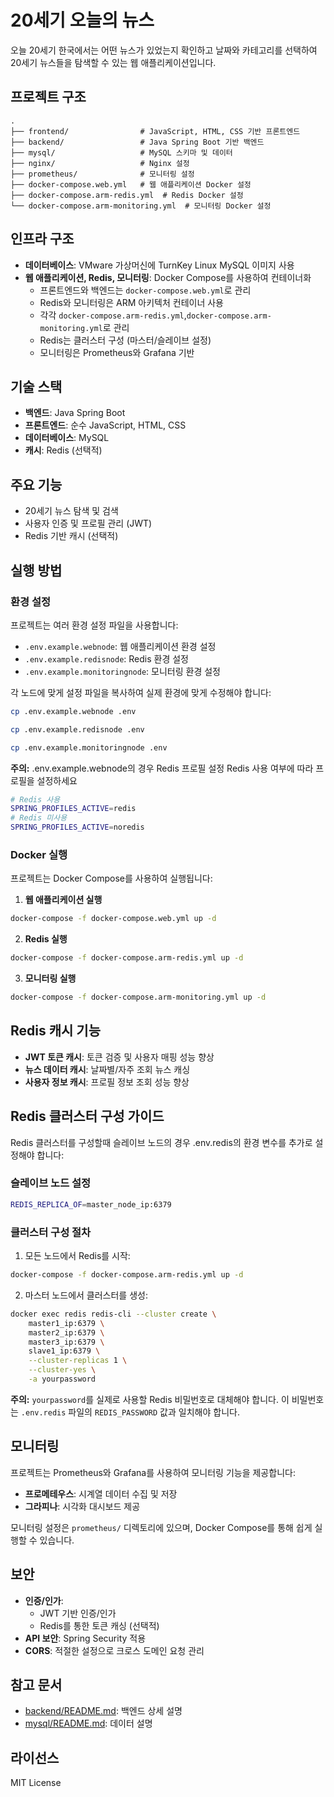 # 20세기 오늘의 뉴스

오늘 20세기 한국에서는 어떤 뉴스가 있었는지 확인하고 날짜와 카테고리를 선택하여 20세기 뉴스들을 탐색할 수 있는 웹 애플리케이션입니다.

## 프로젝트 구조

```
.
├── frontend/                # JavaScript, HTML, CSS 기반 프론트엔드
├── backend/                 # Java Spring Boot 기반 백엔드
├── mysql/                   # MySQL 스키마 및 데이터
├── nginx/                   # Nginx 설정
├── prometheus/              # 모니터링 설정
├── docker-compose.web.yml   # 웹 애플리케이션 Docker 설정
├── docker-compose.arm-redis.yml  # Redis Docker 설정
└── docker-compose.arm-monitoring.yml  # 모니터링 Docker 설정
```

## 인프라 구조

- **데이터베이스**: VMware 가상머신에 TurnKey Linux MySQL 이미지 사용
- **웹 애플리케이션, Redis, 모니터링**: Docker Compose를 사용하여 컨테이너화
  - 프론트엔드와 백엔드는 `docker-compose.web.yml`로 관리
  - Redis와 모니터링은 ARM 아키텍처 컨테이너 사용
  - 각각 `docker-compose.arm-redis.yml`,`docker-compose.arm-monitoring.yml`로 관리
  - Redis는 클러스터 구성 (마스터/슬레이브 설정)
  - 모니터링은 Prometheus와 Grafana 기반


## 기술 스택

- **백엔드**: Java Spring Boot
- **프론트엔드**: 순수 JavaScript, HTML, CSS
- **데이터베이스**: MySQL
- **캐시**: Redis (선택적)


## 주요 기능

- 20세기 뉴스 탐색 및 검색
- 사용자 인증 및 프로필 관리 (JWT)
- Redis 기반 캐시 (선택적)

## 실행 방법

### 환경 설정
프로젝트는 여러 환경 설정 파일을 사용합니다:
- `.env.example.webnode`: 웹 애플리케이션 환경 설정
- `.env.example.redisnode`: Redis 환경 설정
- `.env.example.monitoringnode`: 모니터링 환경 설정

각 노드에 맞게 설정 파일을 복사하여 실제 환경에 맞게 수정해야 합니다:
```bash
cp .env.example.webnode .env
```
```bash
cp .env.example.redisnode .env
```
```bash
cp .env.example.monitoringnode .env
```

**주의:** .env.example.webnode의 경우 Redis 프로필 설정
Redis 사용 여부에 따라 프로필을 설정하세요
```bash
# Redis 사용
SPRING_PROFILES_ACTIVE=redis
# Redis 미사용
SPRING_PROFILES_ACTIVE=noredis
```

### Docker 실행
프로젝트는 Docker Compose를 사용하여 실행됩니다:

1. **웹 애플리케이션 실행**
```bash
docker-compose -f docker-compose.web.yml up -d
```

2. **Redis 실행**
```bash
docker-compose -f docker-compose.arm-redis.yml up -d
```

3. **모니터링 실행**
```bash
docker-compose -f docker-compose.arm-monitoring.yml up -d
```

## Redis 캐시 기능

- **JWT 토큰 캐시**: 토큰 검증 및 사용자 매핑 성능 향상
- **뉴스 데이터 캐시**: 날짜별/자주 조회 뉴스 캐싱
- **사용자 정보 캐시**: 프로필 정보 조회 성능 향상

## Redis 클러스터 구성 가이드

Redis 클러스터를 구성할때 슬레이브 노드의 경우 .env.redis의 환경 변수를 추가로 설정해야 합니다:

### 슬레이브 노드 설정
```bash
REDIS_REPLICA_OF=master_node_ip:6379
```

### 클러스터 구성 절차
1. 모든 노드에서 Redis를 시작:
```bash
docker-compose -f docker-compose.arm-redis.yml up -d
```

2. 마스터 노드에서 클러스터를 생성:
```bash
docker exec redis redis-cli --cluster create \
    master1_ip:6379 \
    master2_ip:6379 \
    master3_ip:6379 \
    slave1_ip:6379 \
    --cluster-replicas 1 \
    --cluster-yes \
    -a yourpassword
```

**주의:** `yourpassword`를 실제로 사용할 Redis 비밀번호로 대체해야 합니다. 이 비밀번호는 `.env.redis` 파일의 `REDIS_PASSWORD` 값과 일치해야 합니다.

## 모니터링

프로젝트는 Prometheus와 Grafana를 사용하여 모니터링 기능을 제공합니다:

- **프로메테우스**: 시계열 데이터 수집 및 저장
- **그라피나**: 시각화 대시보드 제공

모니터링 설정은 `prometheus/` 디렉토리에 있으며, Docker Compose를 통해 쉽게 실행할 수 있습니다.

## 보안

- **인증/인가**: 
  - JWT 기반 인증/인가
  - Redis를 통한 토큰 캐싱 (선택적)
- **API 보안**: Spring Security 적용
- **CORS**: 적절한 설정으로 크로스 도메인 요청 관리

## 참고 문서

- [backend/README.md](backend/README.md): 백엔드 상세 설명
- [mysql/README.md](mysql/README.md): 데이터 설명

## 라이선스

MIT License

